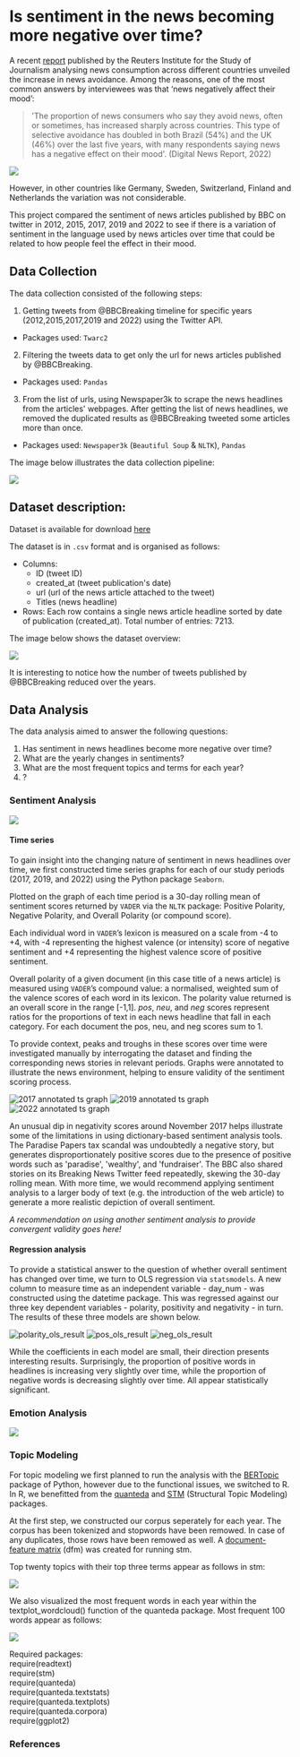 # Is sentiment in the news becoming more negative over time? 

A recent [report](https://reutersinstitute.politics.ox.ac.uk/digital-news-report/2022/dnr-executive-summary) published by the Reuters Institute for the Study of Journalism analysing news consumption across different countries unveiled the increase in news avoidance. Among the reasons, one of the most common answers by interviewees was that ‘news negatively affect their mood’: 

>'The proportion of news consumers who say they avoid news, often or sometimes, has increased sharply across countries. This type of selective avoidance has doubled in both Brazil (54%) and the UK (46%) over the last five years, with many respondents saying news has a negative effect on their mood'. (Digital News Report, 2022)

![](./img/image2.png)

However, in other countries like Germany, Sweden, Switzerland, Finland and Netherlands the variation was not considerable. 

This project compared the sentiment of news articles published by BBC on twitter in 2012, 2015, 2017, 2019 and 2022 to see if there is a variation of sentiment in the language used by news articles over time that could be related to how people feel the effect in their mood.  

## Data Collection

The data collection consisted of the following steps:

1. Getting tweets from @BBCBreaking timeline for specific years (2012,2015,2017,2019 and 2022) using the Twitter API.
- Packages used: `Twarc2`
2. Filtering the tweets data to get only the url for news articles published by @BBCBreaking.
- Packages used: `Pandas`
3. From the list of urls, using Newspaper3k to scrape the news headlines from the articles' webpages. After getting the list of news headlines, we removed the duplicated results as @BBCBreaking tweeted some articles more than once. 
- Packages used: `Newspaper3k` (`Beautiful Soup` & `NLTK`), `Pandas`

The image below illustrates the data collection pipeline:

![](./img/collection_pipeline.png)

## Dataset description:

Dataset is available for download [here](https://doi.org/10.5281/zenodo.6927800)

The dataset is in `.csv` format and is organised as follows:
- Columns:
  - ID (tweet ID)
  - created_at (tweet publication's date)
  - url (url of the news article attached to the tweet)
  - Titles (news headline)
- Rows:
Each row contains a single news article headline sorted by date of publication (created_at). Total number of entries: 7213.

The image below shows the dataset overview:

![](./img/dataset_overview.png)

It is interesting to notice how the number of tweets published by @BBCBreaking reduced over the years. 

## Data Analysis

The data analysis aimed to answer the following questions:
1. Has sentiment in news headlines become more negative over time?
2. What are the yearly changes in sentiments?
3. What are the most frequent topics and terms for each year?
4. ?

### Sentiment Analysis

![](./img/sentiment_overtime.png)

#### Time series

To gain insight into the changing nature of sentiment in news headlines over time, we first constructed time series graphs for each of our study periods (2017, 2019, and 2022) using the Python package ``Seaborn``.

Plotted on the graph of each time period is a 30-day rolling mean of sentiment scores returned by ``VADER`` via the ``NLTK`` package: Positive Polarity, Negative Polarity, and Overall Polarity (or compound score).

Each individual word in ``VADER``’s lexicon is measured on a scale from -4 to +4, with -4 representing the highest valence (or intensity) score of negative sentiment and +4 representing the highest valence score of positive sentiment.

Overall polarity of a given document (in this case title of a news article) is measured using ``VADER``’s compound value: a normalised, weighted sum of the valence scores of each word in its lexicon. The polarity value returned is an overall score in the range [-1,1]. _pos_, _neu_, and _neg_ scores represent ratios for the proportions of text in each news headline that fall in each category. For each document the pos, neu, and neg scores sum to 1.

To provide context, peaks and troughs in these scores over time were investigated manually by interrogating the dataset and finding the corresponding news stories in relevant periods. Graphs were annotated to illustrate the news environment, helping to ensure validity of the sentiment scoring process.

![2017 annotated ts graph](https://user-images.githubusercontent.com/77411190/181502396-36242517-0fd6-4b7f-82f3-c4c94dd34789.png)
![2019 annotated ts graph](https://user-images.githubusercontent.com/77411190/181502417-5677530e-dd12-4af6-8fc3-59d309c9bda3.png)
![2022 annotated ts graph](https://user-images.githubusercontent.com/77411190/181502448-200fc7d7-d1fa-473b-9f7e-c030b05226d9.png)

An unusual dip in negativity scores around November 2017 helps illustrate some of the limitations in using dictionary-based sentiment analysis tools. The Paradise Papers tax scandal was undoubtedly a negative story, but generates disproportionately positive scores due to the presence of positive words such as 'paradise', 'wealthy', and 'fundraiser'. The BBC also shared stories on its Breaking News Twitter feed repeatedly, skewing the 30-day rolling mean. With more time, we would recommend applying sentiment analysis to a larger body of text (e.g. the introduction of the web article) to generate a more realistic depiction of overall sentiment.

*A recommendation on using another sentiment analysis to provide convergent validity goes here!*


#### Regression analysis

To provide a statistical answer to the question of whether overall sentiment has changed over time, we turn to OLS regression via ``statsmodels``. A new column to measure time as an independent variable - day_num - was constructed using the datetime package. This was  regressed against our three key dependent variables - polarity, positivity and negativity - in turn. The results of these three models are shown below.



![polarity_ols_result](https://user-images.githubusercontent.com/77411190/181587942-3c55e696-3993-4ffb-9c41-46af0f8ba6cc.png)
![pos_ols_result](https://user-images.githubusercontent.com/77411190/181587992-910ae4c7-defd-4f5f-a8a8-31fb2fc227cb.png)
![neg_ols_result](https://user-images.githubusercontent.com/77411190/181588166-427df3cc-54e7-45fb-99a4-4136eeddb912.png)

While the coefficients in each model are small, their direction presents interesting results. Surprisingly, the proportion of positive words in headlines is increasing very slightly over time, while the proportion of negative words is decreasing slightly over time. All appear statistically significant.



### Emotion Analysis

![](./img/emotions.png)

### Topic Modeling

For topic modeling we first planned to run the analysis with the [BERTopic](https://maartengr.github.io/BERTopic/index.html) package of Python, however due to the functional issues, we switched to R. In R, we benefitted from the [quanteda](https://quanteda.io/) and [STM](https://cran.r-project.org/web/packages/stm/vignettes/stmVignette.pdf) (Structural Topic Modeling) packages.

At the first step, we constructed our corpus seperately for each year. The corpus has been tokenized and stopwords have been remowed. In case of any duplicates, those rows have been remowed as well. A [document-feature matrix](https://www.rdocumentation.org/packages/quanteda/versions/1.5.2/topics/dfm) (dfm) was created for running stm. 

Top twenty topics with their top three terms appear as follows in stm:

![](./img/2017_toptopics.jpeg)

We also visualized the most frequent words in each year within the textplot_wordcloud() function of the quanteda package.
Most frequent 100 words appear as follows:

![](./img/2017_cloud.jpeg)

Required packages:<br/>
require(readtext)<br/>
require(stm)<br/>
require(quanteda)<br/>
require(quanteda.textstats)<br/>
require(quanteda.textplots)<br/>
require(quanteda.corpora)<br/>
require(ggplot2)


### References





